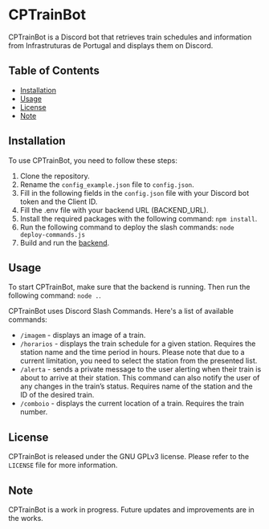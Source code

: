 # CPTrainBot

CPTrainBot is a Discord bot that retrieves train schedules and information from Infrastruturas de Portugal and displays them on Discord.
## Table of Contents

- [Installation](#installation)
- [Usage](#usage)
- [License](#license)
- [Note](#note)

## Installation

To use CPTrainBot, you need to follow these steps:

1. Clone the repository.
2. Rename the `config_example.json` file to `config.json`.
3. Fill in the following fields in the `config.json` file with your Discord bot token and the Client ID.
4. Fill the .env file with your backend URL (BACKEND_URL).
5. Install the required packages with the following command: `npm install`.
6. Run the following command to deploy the slash commands: `node deploy-commands.js`
7. Build and run the [backend](https://github.com/zadoke/CPTrainBot-backend#installation).

## Usage

To start CPTrainBot, make sure that the backend is running. Then run the following command: `node .`.

CPTrainBot uses Discord Slash Commands. Here's a list of available commands:

- `/imagem` - displays an image of a train.
- `/horarios` - displays the train schedule for a given station. Requires the station name and the time period in hours. Please note that due to a current limitation, you need to select the station from the presented list.
- `/alerta` - sends a private message to the user alerting when their train is about to arrive at their station. This command can also notify the user of any changes in the train’s status. Requires name of the station and the ID of the desired train.
- `/comboio` - displays the current location of a train. Requires the train number.

## License

CPTrainBot is released under the GNU GPLv3 license. Please refer to the `LICENSE` file for more information.

## Note

CPTrainBot is a work in progress. Future updates and improvements are in the works.
